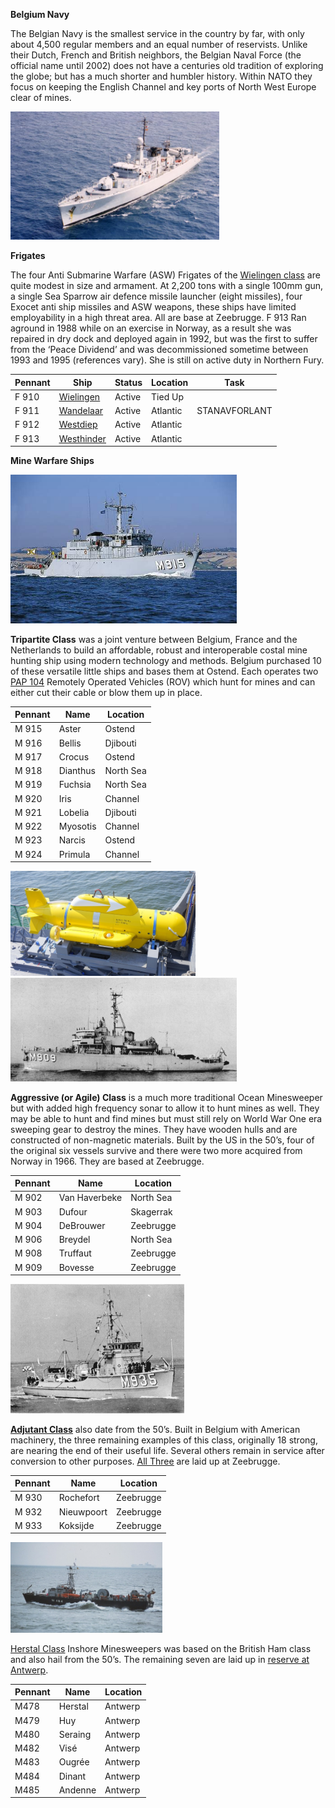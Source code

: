 **Belgium Navy**

The Belgian Navy is the smallest service in the country by far, with
only about 4,500 regular members and an equal number of reservists.
Unlike their Dutch, French and British neighbors, the Belgian Naval
Force (the official name until 2002) does not have a centuries old
tradition of exploring the globe; but has a much shorter and humbler
history. Within NATO they focus on keeping the English Channel and key
ports of North West Europe clear of mines.

<img src="/assets\images\nato\be\navy\image1.jpeg" style="width:3.47876in;height:2.13706in" alt="F910.jpg" />

**Frigates**

The four Anti Submarine Warfare (ASW) Frigates of the [<u>Wielingen
class</u>](http://www.seaforces.org/marint/Belgian-Navy/Frigate/Wielingen-class.htm)
are quite modest in size and armament. At 2,200 tons with a single 100mm
gun, a single Sea Sparrow air defence missile launcher (eight missiles),
four Exocet anti ship missiles and ASW weapons, these ships have limited
employability in a high threat area. All are base at Zeebrugge. F 913
Ran aground in 1988 while on an exercise in Norway, as a result she was
repaired in dry dock and deployed again in 1992, but was the first to
suffer from the ‘Peace Dividend’ and was decommissioned sometime between
1993 and 1995 (references vary). She is still on active duty in Northern
Fury.

| **Pennant** | **Ship**                                                                                                                                                          | **Status** | **Location** | **Task**      |
|-------------|-------------------------------------------------------------------------------------------------------------------------------------------------------------------|------------|--------------|---------------|
| F 910       | [<u>Wielingen</u>](https://www.militaryfactory.com/ships/detail.asp?ship_id=Wielingen-F910-Frigate)                                                               | Active     | Tied Up      |               |
| F 911       | [<u>Wandelaar</u>](https://translate.google.ca/translate?hl=en&sl=fr&u=http://zm-fn.blogspot.com/2007/10/f911-westdiep-retrait-du-service-de-la.html&prev=search) | Active     | Atlantic     | STANAVFORLANT |
| F 912       | [<u>Westdiep</u>](https://translate.google.ca/translate?hl=en&sl=fr&u=https://fr.wikipedia.org/wiki/Westdiep_(navire))                                            | Active     | Atlantic     |               |
| F 913       | [<u>Westhinder</u>](https://translate.google.ca/translate?hl=en&sl=fr&u=http://www.marinebelge.be/westhinder.html&prev=search)                                    | Active     | Atlantic     |               |

**Mine Warfare Ships**

<img src="/assets\images\nato\be\navy\image2.jpeg" style="width:3.76931in;height:2.47267in" alt="M915foto.jpg" />

**Tripartite Class** was a joint venture between Belgium, France and the
Netherlands to build an affordable, robust and interoperable costal mine
hunting ship using modern technology and methods. Belgium purchased 10
of these versatile little ships and bases them at Ostend. Each operates
two [<u>PAP
104</u>](http://www.deagel.com/Protection-Systems/PAP-Mark-5_a002091001.aspx)
Remotely Operated Vehicles (ROV) which hunt for mines and can either cut
their cable or blow them up in place.

| **Pennant** | **Name** | **Location** |
|-------------|----------|--------------|
| M 915       | Aster    | Ostend       |
| M 916       | Bellis   | Djibouti     |
| M 917       | Crocus   | Ostend       |
| M 918       | Dianthus | North Sea    |
| M 919       | Fuchsia  | North Sea    |
| M 920       | Iris     | Channel      |
| M 921       | Lobelia  | Djibouti     |
| M 922       | Myosotis | Channel      |
| M 923       | Narcis   | Ostend       |
| M 924       | Primula  | Channel      |

<img src="/assets\images\nato\be\navy\image3.jpeg" style="width:3.08571in;height:1.74571in" alt="PAP 104.jpg" /><img src="/assets\images\nato\be\navy\image4.gif" style="width:3.7757in;height:1.72917in" alt="M 902.gif" />

**Aggressive (or Agile) Class** is a much more traditional Ocean
Minesweeper but with added high frequency sonar to allow it to hunt
mines as well. They may be able to hunt and find mines but must still
rely on World War One era sweeping gear to destroy the mines. They have
wooden hulls and are constructed of non-magnetic materials. Built by the
US in the 50’s, four of the original six vessels survive and there were
two more acquired from Norway in 1966. They are based at Zeebrugge.

| **Pennant** | **Name**      | **Location** |
|-------------|---------------|--------------|
| M 902       | Van Haverbeke | North Sea    |
| M 903       | Dufour        | Skagerrak    |
| M 904       | DeBrouwer     | Zeebrugge    |
| M 906       | Breydel       | North Sea    |
| M 908       | Truffaut      | Zeebrugge    |
| M 909       | Bovesse       | Zeebrugge    |

<img src="/assets\images\nato\be\navy\image5.gif" style="width:2.9007in;height:2.15208in" alt="Adjutant Class.gif" />

[**<u>Adjutant
Class</u>**](https://en.wikipedia.org/wiki/Adjutant-class_minesweeper)
also date from the 50’s. Built in Belgium with American machinery, the
three remaining examples of this class, originally 18 strong, are
nearing the end of their useful life. Several others remain in service
after conversion to other purposes. [<u>All
Three</u>](http://www.navypedia.org/ships/belgium/be_ms_diest.htm) are
laid up at Zeebrugge.

| Pennant | Name       | Location  |
|---------|------------|-----------|
| M 930   | Rochefort  | Zeebrugge |
| M 932   | Nieuwpoort | Zeebrugge |
| M 933   | Koksijde   | Zeebrugge |

<img src="/assets\images\nato\be\navy\image6.jpeg" style="width:2.53564in;height:1.50222in" alt="M 484.jpg" />

[<u>Herstal
Class</u>](http://aboardtheminesweeper.blogspot.ca/2012/02/minesweeper.html)
Inshore Minesweepers was based on the British Ham class and also hail
from the 50’s. The remaining seven are laid up in [<u>reserve at
Antwerp</u>](http://www.navypedia.org/ships/belgium/be_ms_temse.htm).

| **Pennant** | **Name** | **Location** |
|-------------|----------|--------------|
| M478        | Herstal  | Antwerp      |
| M479        | Huy      | Antwerp      |
| M480        | Seraing  | Antwerp      |
| M482        | Visé     | Antwerp      |
| M483        | Ougrée   | Antwerp      |
| M484        | Dinant   | Antwerp      |
| M485        | Andenne  | Antwerp      |
